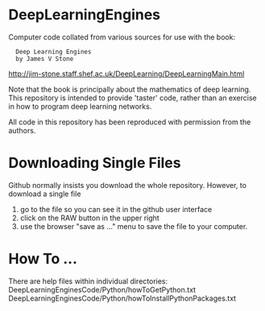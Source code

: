 # DeepLearningEngines
Computer code collated from various sources for use with the book: 
    
      Deep Learning Engines  
      by James V Stone

http://jim-stone.staff.shef.ac.uk/DeepLearning/DeepLearningMain.html

Note that the book is principally about the mathematics of deep learning.
This repository is intended to provide 'taster' code, rather than an exercise in how to program deep learning networks.

All code in this repository has been reproduced with permission from the authors.

Downloading Single Files
========================
Github normally insists you download the whole repository.
However, to download a single file
1) go to the file so you can see it in the github user interface 
2) click on the RAW button in the upper right
3) use the browser "save as ..." menu to save the file to your computer. 

How To ...
===========
There are help files within individual directories:
    DeepLearningEnginesCode/Python/howToGetPython.txt
    DeepLearningEnginesCode/Python/howToInstallPythonPackages.txt
